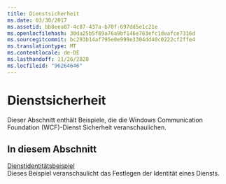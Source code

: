 ```yaml
---
title: Dienstsicherheit
ms.date: 03/30/2017
ms.assetid: bb8eea87-4c87-437a-b70f-697dd5e1c21e
ms.openlocfilehash: 30da25b5f89a76a9bf146e763efc1deafce7316d
ms.sourcegitcommit: bc293b14af795e0e999e3304dd40c0222cf2ffe4
ms.translationtype: MT
ms.contentlocale: de-DE
ms.lasthandoff: 11/26/2020
ms.locfileid: "96264646"
---
```

# <a name="service-security"></a>Dienstsicherheit

Dieser Abschnitt enthält Beispiele, die die Windows Communication Foundation (WCF)-Dienst Sicherheit veranschaulichen.  
  
## <a name="in-this-section"></a>In diesem Abschnitt  

 [Dienstidentitätsbeispiel](service-identity-sample.md)  
 Dieses Beispiel veranschaulicht das Festlegen der Identität eines Diensts.
